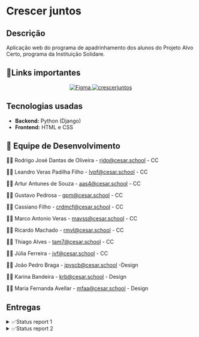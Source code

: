 # Crescer juntos
## Descrição
Aplicação web do programa de apadrinhamento dos alunos do Projeto Alvo Certo, programa da Instituição Solidare.



## 📎Links importantes
<div align="center">
  <a href="https://www.figma.com/design/A0pMdV0Ep0xTwSGCeuCHUL/Grupo-03-Prot%C3%B3tipo?node-id=0-1&p=f&t=KajQFUUE1z6BGEe5-0">
    <img src="https://img.shields.io/badge/Figma-4B0082?style=for-the-badge&logo=Figma&logoColor=white" alt="Figma">
  </a>
  <a href="https://crescer-juntos.azurewebsites.net/">
    <img src="https://img.shields.io/badge/crescerjuntos-0074D9?style=for-the-badge&logoColor=white" alt="crescerjuntos">
  </a>
</div>

## Tecnologias usadas
- **Backend:** Python (Django)
- **Frontend:** HTML e CSS

## 👥 Equipe de Desenvolvimento


👨‍💻 Rodrigo José Dantas de Oliveira - rjdo@cesar.school - CC

👨‍💻 Leandro Veras Padilha Filho - lvpf@cesar.school - CC

👨‍💻 Artur Antunes de Souza - aas4@cesar.school - CC

👨‍💻 Gustavo Pedrosa - gpm@cesar.school - CC

👨‍💻 Cassiano Filho - crdmcf@cesar.school - CC

👨‍💻 Marco Antonio Veras - mavss@cesar.school - CC

👨‍💻 Ricardo Machado -  rmvl@cesar.school - CC

👨‍💻 Thiago Alves -  tam7@cesar.school - CC

👨‍💻 Júlia Ferreira -   jvf@cesar.school - CC

👨‍💻 João Pedro Braga - jpvscb@cesar.school -Design

👨‍💻 Karina Bandeira - krb@cesar.school - Design

👨‍💻 Maria Fernanda Avellar - mfaa@cesar.school - Design
 

## Entregas 

<details>
  <summary>✅Status report 1</summary>
   
   ## Histórias implementadas
   ### História  nº 1: Cadastrar apadrinhados.
   
   Como administrador do sistema,quero poder cadastrar novos apadrinhados preenchendo informações obrigatórias,Para que eles sejam incluídos corretamente na lista de apadrinhados e possam ser acompanhados pelos colaboradores.
 
   **Cenario 1** :
   **Dado** que o administrador preenche todos os campos obrigatórios corretamente (ex: nome, data de nascimento, gênero,etc.)
    
   **Quando** ele clicar em "Cadastrar"
    
   **Então** o sistema deve salvar o novo apadrinhado com sucesso, exibir uma mensagem de confirmação: “Apadrinhado cadastrado com sucesso” e  redirecionar ou atualizar a lista de apadrinhados.
   
   **Cenario 2**:
   **Dado** que o administrador deixa campos obrigatórios em branco (ex:    nome e data de nascimento)
   
   **Quando** ele clicar em "Cadastrar"
    
   **Então** o sistema deve bloquear o envio do formulário
    e exibir mensagens de erro em destaque informando os campos faltantes (ex: “O campo Nome é obrigatório”).
   ### História nº 2: Apadrinhamento de alunos.

   Como colaborador da instituição,
    quero visualizar a lista de alunos disponíveis para apadrinhamento,
    para que eu possa escolher um aluno e iniciar o processo de apadrinhamento.

   **Cenario 1**:
   **Dado** que estou logado no sistema como colaborador,
   
   **Quando** acesso a funcionalidade de apadrinhamento,
   
   **Então** devo ver uma lista com todos os alunos disponíveis, exibindo nome, idade e status de apadrinhamento.

   **Cenario 2**:
   **Dado** que estou visualizando a lista de alunos disponíveis,
    
   **Quando** seleciono um aluno e clico em "Apadrinhar",
   
   **Então** o sistema deve registrar essa ação, atualizar o status do aluno para "Apadrinhado" e exibir uma confirmação para o colaborador.

   [Link para as Histórias](https://docs.google.com/document/d/1LhCymEJ4g4B4Pyp8Aw-aXz103KHfBuQ9wGO2JfETQUw/edit?tab=t.0)

   ## Screencast

   [Screencast do Crescer Juntos](https://youtu.be/zZW43oyfJPQ)

   ## Diagrama de atividades
   
   ![Diagrama](media/fotos_perfil/Diagramadeatividades.png)

   ## Deployment

   [Deploy do site Crescer Juntos](https://crescer-juntos.azurewebsites.net/)
    
   ## Relatório programação em par

   [Relatório](https://docs.google.com/document/d/10dt_6UkQ73hmhbcdxdvz087hH_v_gVox6J6LYE2CLsk/edit?tab=t.0)

   ## Sketches/storyboards
   
   ![Sketches](media/fotos_perfil/sketches.jpg)

   ## Bugtracker
   ![bug1](media/fotos_perfil/bug1.png)

   ![bug2](media/fotos_perfil/bug2.png)

   ![bug3](media/fotos_perfil/bug3.png)

   ![bug4](media/fotos_perfil/bug4.png)
</details>

<details>
  <summary>✅Status report 2</summary>

  ## Histórias implementadas

  ### História  nº 3: Realizar Doações

  Como colaborador, quero realizar doações financeiras ou materiais para ajudar o aluno apadrinhado, garantindo que minha contribuição será usada de forma transparente.
 
  **Cenario 1** :
  **Dado** que o colaborador acessa a página de doações,
  
  **Quando** ele seleciona um valor, escolhe um método de pagamento e confirma a transação,
  
  **Então** a doação deve ser processada com sucesso, e um comprovante deve ser gerado.
 
  **Cenario 2**:
  **Dado** que o colaborador fez uma doação para um aluno,
 
  **Quando** ele acessar o painel de contribuições,
  
  **Então** ele deve visualizar informações detalhadas sobre como sua doação foi utilizada (exemplo: material escolar comprado, taxa de matrícula  paga, etc.).
  **Cenario 3**:
  **Dado** que o colaborador tenta realizar uma doação,
 
  **Quando** houver falha na transação (como cartão inválido, saldo insuficiente ou erro no processamento do pagamento),
  
  **Então** o sistema deve exibir uma mensagem de erro informando o motivo da falha e sugerindo alternativas para completar a doação.
  
  ### História  nº 4: Visualizar doações(admin)
  
  Como admin gostaria de acompanhar as doações recebidas por cada aluno
  
  **Cenário 1:** Visualização bem sucedida
  
  **Dado que** o colaborador fez uma doação a um apadrinhado,
   
   **Quando** o administrador entrar na aba de doações,
   
   **Então** ele deve visualizar os dados das doações, qual colaborador doou, para quem, valor etc.

  **Cenário 2:** Visualização da aba de doações sem nenhuma feita
  
  **Dado que** o colaborador não fez nenhuma doação.
  
  **Quando** o administrador entrar na aba de doação
  
  **Então** ele verá a mensagem que ainda não foram feitas doações e a tabela vazia. 

  ### História nº 5: Gerenciamento do progresso dos alunos

  Como administrador quero gerenciar e atualizar os progressos dos alunos para que o colaborador esteja ciente de como está o apadrinhado.

  **Cenário 1:** Atualização de progresso bem-sucedida

  **Dado que** estou logado no sistema como administrador e já tenham apadrinhados cadastrados,

  **Quando** acesso a página de apadrinhados,

  **Então** devo conseguir editar e atualizar os dados dos alunos como mês, nota, frequência, e comentários para tal aluno.

  **Cenário 2:** Tentativa de salvar com campos incompletos

  **Dado que** como administrador, eu esteja adicionando o progresso do aluno,

  **Quando** tentar concluir sem preencher todos os campos,

  **Então** o sistema deve me mostrar um aviso dizendo onde faltou ser preenchido.

  ### História nº 6: Acompanhar o Progresso do Aluno  
  
  Como colaborador, quero acompanhar o desempenho acadêmico e a evolução do aluno apadrinhado para entender melhor suas dificuldades e avanços. 
  
  **Cenário 1:** Consulta ao boletim do aluno 

  **Dado que** o colaborador acessa a plataforma, 

  **Quando** ele entrar na página do aluno apadrinhado, 

  **Então** ele deve visualizar as notas, frequência e comentários dos professores sobre o desempenho do aluno  

  **Cenário 2:** Relatórios de progresso personalizados 

  **Dado que** o colaborador deseja acompanhar detalhes específicos do progresso do aluno,  

  **Quando** ele acessar a seção de progresso do aluno, 

  **Então** o sistema deve permitir a aplicação de filtros para visualizar diferentes métricas (como notas, frequência e feedbacks dos professores) separadamente, de acordo com o  interesse do colaborador.

  ### História nº 7: Mensagens entre o colaborador e administrador sobre apadrinhado

  Como padrinho, quero mandar mensagens para o administrador sobre o meu apadrinhado.

  **Cenário 1:** Colaborador conseguindo se comunicar com o administrador

  **Dado que** o colaborador entre na aba de mensagens e escolha o apadrinhado,

  **Quando** o colaborador mandar a mensagem,

  **Então** o administrador poderá responder pela aba de mensagens e assim os dois vão poder se comunicar pelo site.
  
  ### História nº 8: Agendar Visitas ao Aluno

  Como padrinho, quero agendar visitas presenciais ao meu afilhado para fortalecer nosso vínculo.

  **Cenário 1:** Agendamento bem-sucedido

  **Dado que** estou logado como padrinho e acesso a seção "Agendar Visita",

  **Quando** seleciono uma data disponível, preencho o horário e motivo da visita,

  **Então** o sistema deve confirmar o agendamento e enviar um e-mail para mim e para a instituição.

  **Cenário 2:** Administrador recusar a visita

  **Dado que** tenho uma visita agendada,

  **Quando** o administrador não puder receber o colaborador naquele dia e recusar o agendamento,

  **Então** quando o colaborador entrar na aba de visitas vai estar lá como cancelada.


  [Link para as Histórias](https://docs.google.com/document/d/1LhCymEJ4g4B4Pyp8Aw-aXz103KHfBuQ9wGO2JfETQUw/edit?tab=t.0)
  ## Screencasts

  [Screencast do Crescer Juntos]()
  
  [CI/CD Crescer juntos](https://www.youtube.com/watch?v=Y310t7Hvnbw)
  
  [Testes automatizados Crescer juntos](https://www.youtube.com/watch?v=CnmwkWDG860)

  ## Diagrama de atividades
  História 1: Cadastro de apadrinhados(admin)
  
  ![Diagrama1](media/fotos_perfil/diagrama1.png)

  História 2: Apadrinhamento(colaborador)
  
  ![Diagrama2](media/fotos_perfil/diagrama2.png) 

  História 3: Fazer doação(colaborador)
  
  ![Diagrama3](media/fotos_perfil/diagrama7.png)

  História 4: Visualização das doações(admin)
  
  ![Diagrama4](media/fotos_perfil/diagrama8.png)

  História 5: Gerenciamento do progresso dos alunos(admin)
  
  ![Diagrama5](media/fotos_perfil/diagrama3.png)

  História 6: Visualização do progresso(colaborador)
  
  ![Diagrama6](media/fotos_perfil/diagrama4.png)

  História 7: Mensagens entre colaborador e administrador
  
  ![Diagrama7](media/fotos_perfil/diagrama6.png)

  História 8: Agendar visita à apadrinhado(colaborador)
  
  ![Diagrama8](media/fotos_perfil/diagrama5.png)

  ## Deployment
  [Deploy do site Crescer Juntos](https://crescer-juntos.azurewebsites.net/)
   
  ## Relatório programação em par
  [Relatório](https://docs.google.com/document/d/10dt_6UkQ73hmhbcdxdvz087hH_v_gVox6J6LYE2CLsk/edit?tab=t.0)
  ## Sketches/storyboards

  ![Storyboards](media/fotos_perfil/storyboard2.jpg)
  
  ## Bugtracker
  
  ![bugtracker](media/fotos_perfil/Closedbugs.png)
